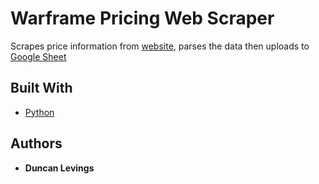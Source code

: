 # Warframe Pricing Web Scraper

Scrapes price information from [website](https://tenno.zone/pricing), 
parses the data then uploads to [Google Sheet](https://docs.google.com/spreadsheets/d/1GgYpgAVCr0oGx810PvZZ4V43VTv88GhK5pYnm1tSjh4/edit?usp=sharing)

## Built With

* [Python](https://www.python.org/)

## Authors

* **Duncan Levings** 

